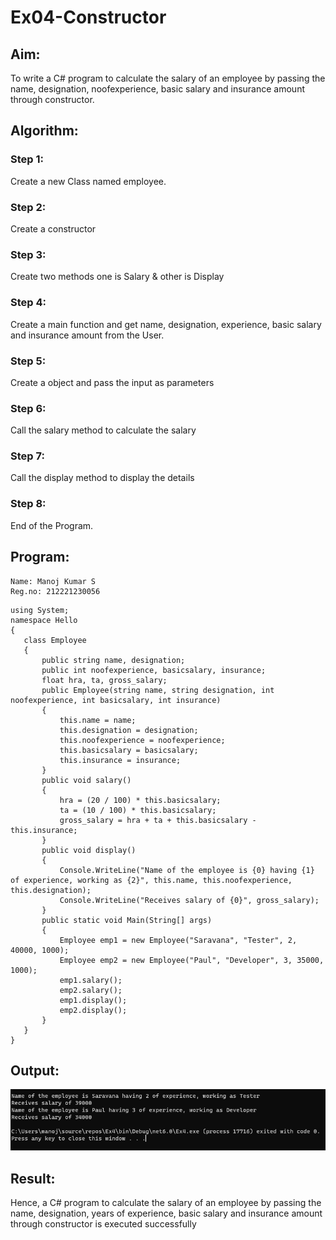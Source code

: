 # Ex04-Constructor
## Aim:
 To write a C# program to calculate the salary of an employee by passing the name, designation, noofexperience, basic salary and insurance amount through constructor.
 
 ## Algorithm:
### Step 1:
Create a new Class named employee.
### Step 2:
Create a constructor

### Step 3:
Create two methods one is Salary & other is Display

### Step 4:
Create a main function and get name, designation, experience, basic salary and insurance amount from the User.

### Step 5:
Create a object and pass the input as parameters

### Step 6:
Call the salary method to calculate the salary

### Step 7:
Call the display method to display the details

### Step 8:
End of the Program.

 
 ## Program:
 ```
 Name: Manoj Kumar S
Reg.no: 212221230056
 ```
 ```
 using System;
namespace Hello
{
    class Employee
    {
        public string name, designation;
        public int noofexperience, basicsalary, insurance;
        float hra, ta, gross_salary;
        public Employee(string name, string designation, int noofexperience, int basicsalary, int insurance)
        {
            this.name = name;
            this.designation = designation;
            this.noofexperience = noofexperience;
            this.basicsalary = basicsalary;
            this.insurance = insurance;
        }
        public void salary()
        {
            hra = (20 / 100) * this.basicsalary;
            ta = (10 / 100) * this.basicsalary;
            gross_salary = hra + ta + this.basicsalary - this.insurance;
        }
        public void display()
        {
            Console.WriteLine("Name of the employee is {0} having {1} of experience, working as {2}", this.name, this.noofexperience, this.designation);
            Console.WriteLine("Receives salary of {0}", gross_salary);
        }
        public static void Main(String[] args)
        {
            Employee emp1 = new Employee("Saravana", "Tester", 2, 40000, 1000);
            Employee emp2 = new Employee("Paul", "Developer", 3, 35000, 1000);
            emp1.salary();
            emp2.salary();
            emp1.display();
            emp2.display();
        }
    }
}
 ```
 ## Output:
 ![Alt text](image.png)
 ## Result:
Hence, a C# program to calculate the salary of an employee by passing the name, designation, years of experience, basic salary and insurance amount through constructor is executed successfully